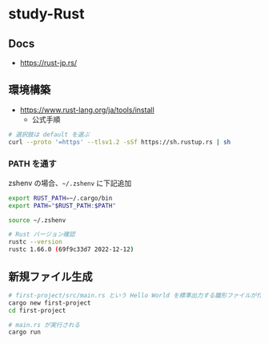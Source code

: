 # study-Rust

## Docs

- https://rust-jp.rs/

## 環境構築

- https://www.rust-lang.org/ja/tools/install
  - 公式手順

```sh
# 選択肢は default を選ぶ
curl --proto '=https' --tlsv1.2 -sSf https://sh.rustup.rs | sh
```

### PATH を通す

zshenv の場合、`~/.zshenv` に下記追加

```sh
export RUST_PATH=~/.cargo/bin
export PATH="$RUST_PATH:$PATH"
```

```sh
source ~/.zshenv

# Rust バージョン確認
rustc --version
rustc 1.66.0 (69f9c33d7 2022-12-12)
```

## 新規ファイル生成

```sh
# first-project/src/main.rs という Hello World を標準出力する雛形ファイルが作成される
cargo new first-project
cd first-project

# main.rs が実行される
cargo run
```
